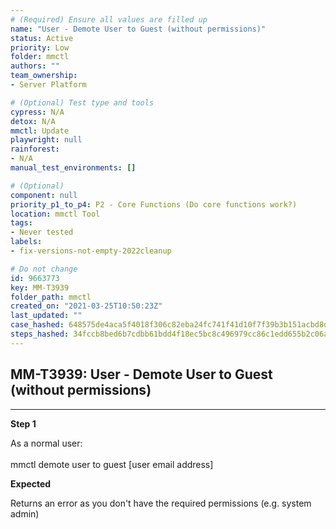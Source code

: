 ```yaml
---
# (Required) Ensure all values are filled up
name: "User - Demote User to Guest (without permissions)"
status: Active
priority: Low
folder: mmctl
authors: ""
team_ownership: 
- Server Platform

# (Optional) Test type and tools
cypress: N/A
detox: N/A
mmctl: Update
playwright: null
rainforest: 
- N/A
manual_test_environments: []

# (Optional)
component: null
priority_p1_to_p4: P2 - Core Functions (Do core functions work?)
location: mmctl Tool
tags: 
- Never tested
labels: 
- fix-versions-not-empty-2022cleanup

# Do not change
id: 9663773
key: MM-T3939
folder_path: mmctl
created_on: "2021-03-25T10:50:23Z"
last_updated: ""
case_hashed: 648575de4aca5f4018f306c82eba24fc741f41d10f7f39b3b151acbd8d9d01fe20e38baf5910f4f61dbb683dedb8ab6a
steps_hashed: 34fccb8bed6b7cdbb61bdd4f18ec5bc8c496979cc86c1edd655b2c06ae9d133db66a2fdff047b1d7ec029e95c0bdb7be
---
```


## MM-T3939: User - Demote User to Guest (without permissions)

---

**Step 1**

As a normal user:\
\
mmctl demote user to guest \[user email address]

**Expected**

Returns an error as you don't have the required permissions (e.g. system admin)
